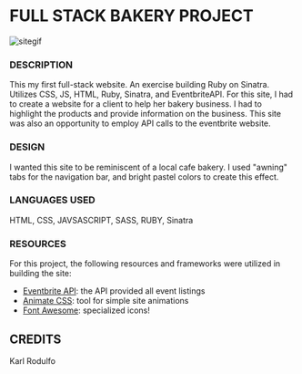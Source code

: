 # FULL STACK BAKERY PROJECT

![sitegif](site.gif)

### DESCRIPTION
This my first full-stack website. An exercise building Ruby on Sinatra. Utilizes CSS, JS, HTML, Ruby, Sinatra, and EventbriteAPI. 
For this site, I had to create a website for a client to help her bakery business. I had to highlight the products and provide information on the business.
This site was also an opportunity to employ API calls to the eventbrite website.

### DESIGN
I wanted this site to be reminiscent of a local cafe bakery.
I used "awning" tabs for the navigation bar, and bright pastel colors to create this effect.

### LANGUAGES USED
HTML, CSS, JAVSASCRIPT, SASS, RUBY, Sinatra

### RESOURCES

For this project, the following resources and frameworks were utilized in building the site:

- [Eventbrite API](https://www.eventbrite.com/): the API provided all event listings
- [Animate CSS](https://daneden.github.io/animate.css/): tool for simple site animations
- [Font Awesome](https://fontawesome.com/icons?d=gallery): specialized icons!

## CREDITS
Karl Rodulfo
